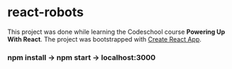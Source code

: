 # react-robots

This project was done while learning the Codeschool course **Powering Up With React**.
The project was bootstrapped with [Create React App](https://github.com/facebookincubator/create-react-app).

### npm install -> npm start -> localhost:3000
